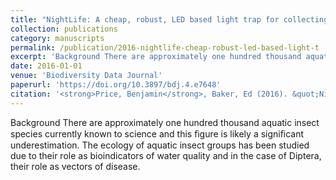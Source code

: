 ```yaml
---
title: "NightLife: A cheap, robust, LED based light trap for collecting aquatic insects in remote areas"
collection: publications
category: manuscripts
permalink: /publication/2016-nightlife-cheap-robust-led-based-light-t
excerpt: 'Background There are approximately one hundred thousand aquatic insect species currently known to science and this ﬁgure is likely a signiﬁcant underestimation.'
date: 2016-01-01
venue: 'Biodiversity Data Journal'
paperurl: 'https://doi.org/10.3897/bdj.4.e7648'
citation: '<strong>Price, Benjamin</strong>, Baker, Ed (2016). &quot;NightLife: A cheap, robust, LED based light trap for collecting aquatic insects in remote areas.&quot; <i>Biodiversity Data Journal</i> 4: e7648.'
---
```


Background There are approximately one hundred thousand aquatic insect species currently known to science and this ﬁgure is likely a signiﬁcant underestimation.  The ecology of aquatic insect groups has been studied due to their role as bioindicators of water quality and in the case of Diptera, their role as vectors of disease.
